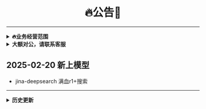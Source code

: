 <h1 align = "center">🔥公告🚀</h1>

---
<details markdown="1">
  <summary><b>🔥业务经营范围</b></summary>

- api服务（没有的找企微客服增加）
    - 提供主流大模型服务，gpt/claude/gemini/llama/国产大模型等等
    - 提供多模态模型服务，文件解析/图片解析/语音解析/视频解析等等
    - 提供垂类智能体服务，文件问答/联网问答/学术搜索等等
    - 提供语音克隆&语音合成服务，hailuo/fish/chattts等等
    - 提供embedding服务，bge/jina/openai等等
    - 提供图片生成服务，kling/flux/ideogram/recraft/虚拟换衣/换头等等
    - 提供视频生成服务，kling/cogviewx/hailuo/hunyuan/vidu/sora等等
    - 提供图片编辑服务，变清晰、去水印、抠图等等
    - 提供文档智能服务，ocr/pdf-to-markdown/url-to-markdown等等
    - 提供对象存储服务

- 账号服务（市面上有的都可以）
    - gpt-plus/claude-pro
    - api-key

- 个性化服务
    - 定制同款api聚合站点，一键对接货源
    - 定制企业智能体，类似gpt-4-all/kimi
    - 定制知识库智能问答（RAG）
    - 定制AI类网站/小程序等等
    - 承接数据标注/数据跑批任务
    - 承接大模型微调，定制化大模型（可端到端）
    - 承接其他项目，算法模型等等

</details>

<details markdown="1">
  <summary><b>大额对公，请联系客服</b></summary>
</details>

## 2025-02-20 新上模型
- jina-deepsearch 满血r1+搜索


---

<details markdown="1">
  <summary><b>历史更新</b></summary>

## 2025-01-04

- 增加模型配额 gemini-2.0-flash-exp、gemini-2.0-flash-thinking-exp-1219

## 2024-12-31

- 上线新模型
    - `glm-zero/glm-zero-preview`：GLM-Zero-Preview 专注于增强模型推理能力，擅长处理数理逻辑、代码和需要深度推理的复杂问题。同基座模型相比，GLM-Zero-Preview
      在不显著降低通用任务能力的情况下，在专家任务能力方面表现大幅提升。其在 AIME 2024、MATH500 和 LiveCodeBench 评测中，效果与
      OpenAI-o1-Preview 相当。
    - 兼容SparkAI客户端，文件问答&图片问答：baseurl改为`https://api.chatfire.cn/sparkai/v1`

## 2024-12-27

- 上线新模型
    - deepseek-v3
    - deepseek-r1：deepseek-v3的思考模型
    - deepseek-search：deepseek-v3的联网模型

## 2024-12-24

- 上线新模型
    - doubao-pro-256k：相比Doubao-pro-128k/240628，长文任务效果显著提升10%以上，要点提取、字数遵循、多轮对话上文记忆等能力大幅提升
    - [qvq-72b-preview](https://mp.weixin.qq.com/s/WzL7tbFUZOgE2IFMeHT-sQ)：Qwen开源视觉推理模型QVQ，更睿智地看世界！

- 增加gemini-2.0配额，支持多模型，默认分组可用
    - "gemini-2.0-flash"
    - "gemini-2.0-flash-exp"

## 2024-12-20

- 修复SunoV4无水印版本
    - [异步任务接口文档](https://api.chatfire.cn/docs/api-246593467)
- [增加视频解析模型](https://api.chatfire.cn/docs/api-246688638)
- 增加高并发mj-fast

## 2024-12-19

- 新增生图模型 SeedEdit（文生图&图生图/图片编辑）: 一句话编辑你的世界：字节跳动推出革命性图片编辑工具SeedEdit
    - [Chat模式接口文档](https://api.chatfire.cn/docs/api-214415540)
    - [Images接口文档](https://api.chatfire.cn/docs/api-246137616)
    - [异步任务接口文档](https://api.chatfire.cn/docs/api-246120232)
- 新增视觉模型
    - deepseek-ai/deepseek-vl2
    - doubao-vision-pro-32k
    - doubao-vision-lite-32k
- 新增视频模型 Sora
    - Chat模式：`sora-1:1-480p-5s`
    - 异步任务接口在路上

## 2024-12-13

- 新增模型 混元视频（支持高并发，非逆向可商用，限时特价1毛）[接口文档](https://api.chatfire.cn/docs/api-244309840)
  HunyuanVideo 是腾讯推出的开源视频生成基础模型，拥有超过 130
  亿参数，是目前最大的开源视频生成模型。该模型采用统一的图像和视频生成架构，集成了数据整理、图像-视频联合模型训练和高效基础设施等关键技术。模型使用多模态大语言模型作为文本编码器，通过
  3D VAE 进行空间-时间压缩，并提供提示词重写功能。根据专业人工评估结果，HunyuanVideo 在文本对齐、运动质量和视觉质量等方面的表现优于现有最先进的模型

## 2024-12-09

- 新增模型
    - meta-llama/Llama-3.3-70B-Instruct: Llama 3.3 是 Llama 系列最先进的多语言开源大型语言模型，以极低成本体验媲美 405B
      模型的性能。基于 Transformer
      结构，并通过监督微调（SFT）和人类反馈强化学习（RLHF）提升有用性和安全性。其指令调优版本专为多语言对话优化，在多项行业基准上表现优于众多开源和封闭聊天模型。知识截止日期为
      2023 年 12 月。
    - jimeng-v2.1：豆包画图，支持即梦超强图像生成能力，兼容chat/dalle-image调用方式。
    - 海螺最新的I2V-01-live图生视频模型：特别针对二次元图生视频效果，进行了优化，动作流畅又生动，让2D二次元角色像复活一样。

## 2024-12-06

- 新增模型
    - o1-plus: （官网 plus 版本 `逆向工程`，有思考过程显示）o1 是OpenAI针对复杂任务的新推理模型，该任务需要广泛的常识。该模型具有
      200k 上下文，目前全球最强模型，支持图片识别
    - o1-pro: （官网 200刀 plus 版本 `逆向工程`，有思考过程显示）o1-pro 是OpenAI针对复杂任务的新推理模型，该任务需要广泛的常识。该模型具有
      200k 上下文，目前全球最强模型，支持图片识别

## 2024-12-05

- 新增模型gpt-4-plus/gpt-4o-plus按倍率计算
  > OpenAI-plus会员 逆向工程

## 2024-11-29

- 新增推理模型
    - Qwen/QwQ-32B-Preview
      > 强大的数学问题解决能力，在AIME、MATH-500数学评测上，超过了OpenAI o1-preview优秀的编码能力，LiveCodeBench接近OpenAI
      o1-preview

## 2024-11-25

- 新增虚拟换衣接口
    - [可灵官方api格式](https://api.chatfire.cn/docs/api-237182295) 0.8/次
    - [老接口格式](https://api.chatfire.cn/docs/api-226983436) 0.1/次

</details>
